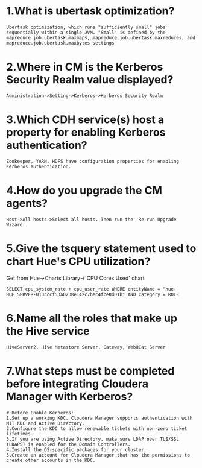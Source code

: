 # 1.What is ubertask optimization?
```
Ubertask optimization, which runs "sufficiently small" jobs sequentially within a single JVM. "Small" is defined by the mapreduce.job.ubertask.maxmaps, mapreduce.job.ubertask.maxreduces, and mapreduce.job.ubertask.maxbytes settings
```
# 2.Where in CM is the Kerberos Security Realm value displayed?
```
Administration->Setting->Kerberos->Kerberos Security Realm
```
# 3.Which CDH service(s) host a property for enabling Kerberos authentication?
```
Zookeeper, YARN, HDFS have configuration properties for enabling Kerberos authentication.
```
# 4.How do you upgrade the CM agents?
```
Host->All hosts->Select all hosts. Then run the 'Re-run Upgrade Wizard'.
```
# 5.Give the  tsquery  statement used to chart Hue's CPU utilization?
Get from Hue->Charts Library->'CPU Cores Used' chart
```
SELECT cpu_system_rate + cpu_user_rate WHERE entityName = "hue-HUE_SERVER-013cccf53a0238e142c7bec4fce0d01b" AND category = ROLE
```
# 6.Name all the roles that make up the Hive service
```
HiveServer2, Hive Metastore Server, Gateway, WebHCat Server
```
# 7.What steps must be completed before integrating Cloudera Manager with Kerberos?
```
# Before Enable Kerberos:
1.Set up a working KDC. Cloudera Manager supports authentication with MIT KDC and Active Directory.
2.Configure the KDC to allow renewable tickets with non-zero ticket lifetimes. 
3.If you are using Active Directory, make sure LDAP over TLS/SSL (LDAPS) is enabled for the Domain Controllers.
4.Install the OS-specific packages for your cluster. 
5.Create an account for Cloudera Manager that has the permissions to create other accounts in the KDC.
```
